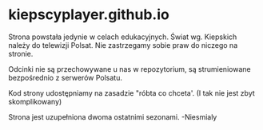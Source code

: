 # kiepscyplayer.github.io
Strona powstała jedynie w celach edukacyjnych.
Świat wg. Kiepskich należy do telewizji Polsat. Nie zastrzegamy sobie praw do niczego na stronie.

Odcinki nie są przechowywane u nas w repozytorium, są strumieniowane bezpośrednio z serwerów Polsatu.

Kod strony udostępniamy na zasadzie "róbta co chceta'.
(I tak nie jest zbyt skomplikowany)

Strona jest uzupełniona dwoma ostatnimi sezonami.
-Niesmialy

